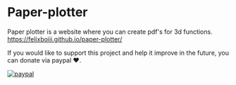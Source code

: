 # Paper-plotter
Paper plotter is a website where you can create pdf's for 3d functions.
https://felixboiii.github.io/paper-plotter/

If you would like to support this project and help it improve in the future, you can donate via paypal :heart:.

[![paypal](https://www.paypalobjects.com/en_US/i/btn/btn_donateCC_LG.gif)](https://www.paypal.com/cgi-bin/webscr?cmd=_s-xclick&hosted_button_id=96GCG398ZHKE2&source=url)
